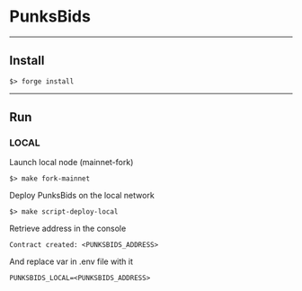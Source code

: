 # PunksBids

---

## Install
```
$> forge install
```

---

## Run

### LOCAL
Launch local node (mainnet-fork)
```
$> make fork-mainnet
```
Deploy PunksBids on the local network
```
$> make script-deploy-local
```

Retrieve address in the console
```
Contract created: <PUNKSBIDS_ADDRESS>
```
And replace var in .env file with it
```
PUNKSBIDS_LOCAL=<PUNKSBIDS_ADDRESS>
```